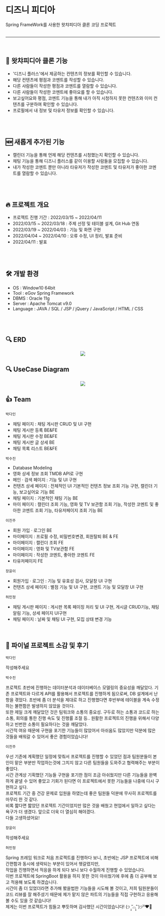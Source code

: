 # 디즈니 피디아
Spring FrameWork를 사용한 왓챠피디아 클론 코딩 프로젝트
</br>
</br>
<hr>
</br>
<h2 dir="auto">
 🎥 왓챠피디아 클론 기능
</h2>
<ul dir="auto">
  <li>'디즈니 플러스'에서 제공하는 컨텐츠의 정보를 확인할 수 있습니다.</li>
  <li>해당 컨텐츠에 평점과 코멘트를 작성할 수 있습니다.</li>
  <li>다른 사람들이 작성한 평점과 코멘트를 열람할 수 있습니다.</li>
  <li>다른 사람들이 작성한 코멘트에 좋아요를 할 수 있습니다.</li>
  <li>보고싶어요와 평점, 코멘트 기능을 통해 내가 아직 시청하지 못한 컨텐츠와 이미  컨텐츠를 구분하여 확인할 수 있습니다.</li>
  <li>프로필에서 내 정보 및 타유저 정보를 확인할 수 있습니다.</li>
</ul>
</br>
</br>
<h2 dir="auto">
 🆕 새롭게 추가된 기능
</h2>
<ul dir="auto">
  <li>캘린더 기능을 통해 언제 해당 컨텐츠를 시청했는지 확인할 수 있습니다.</li>
  <li>채팅 기능을 통해 디즈니 플러스를 같이 이용할 사람들을 모집할 수 있습니다.</li>
  <li>내가 작성한 코멘트 뿐만 아니라 타유저가 작성한 코멘트 및 타유저가 좋아한 코멘트를 열람할 수 있습니다.</li>
</ul>
</br>
</br>
<h2 dir="auto">
  🔥 프로젝트 개요
</h2>
<ul dir="auto">
  <li>프로젝트 진행 기간 :  2022/03/15 ~ 2022/04/11</li>
  <li>2022/03/15 ~ 2022/03/18 : 주제 선정 및 테이블 설계, Git Hub 연동</li>
  <li>2022/03/19 ~ 2022/04/03 : 기능 및 화면 구현</li>
  <li>2022/04/04 ~ 2022/04/10 : 오류 수정, UI 정리, 발표 준비</li>
  <li>2022/04/11 : 발표</li>
</ul>
</br>
</br>
<h2 dir="auto">
 🛠️ 개발 환경
</h2>
<ul dir="auto">
  <li>OS : Window10 64bit</li>
  <li>Tool : eGov Spring Framework</li>
  <li>DBMS : Oracle 11g</li>
  <li>Server : Apache Tomcat v9.0</li>
  <li>Language : JAVA / SQL / JSP / jQuery / JavaScript / HTML / CSS</li>
</ul>
</br>
</br>
<h2 dir="auto">
 🔍 ERD
</h2>
  <p align="center" dir="auto">
    <img src="https://user-images.githubusercontent.com/93244802/162567257-37397e94-2ff3-48f5-836c-f7ecc9424d16.jpg" style="max-width: 100%;">
  </p>
<h2 dir="auto">
 🔍 UseCase Diagram
</h2>
  <p align="center" dir="auto">
    <img src="https://user-images.githubusercontent.com/93244802/162567309-9632cf94-0f24-4337-9e1c-88d137314b8a.jpg" style="max-width: 100%;">
  </p>  
<h2 dir="auto">
 👍 Team
</h2>
<p dir="auto"><code>박다인</code></p>
  <ul dir="auto">
    <li>채팅 페이지 : 채팅 게시판 CRUD 및 UI 구현 </li>
    <li>채팅 게시판 등록 BE&FE  </li>
    <li>채팅 게시판 수정 BE&FE  </li>
    <li>채팅 게시판 글 상세 BE  </li>
    <li>채팅 목록 리스트 BE&FE  </li>
  </ul>
<p dir="auto"><code>박수진</code></p>
  <ul dir="auto">
    <li>Database Modeling</li>  
    <li>영화 상세 정보 조회 TMDB API로 구현</li>  
    <li>메인 · 검색 페이지 : 기능 및 UI 구현</li>  
    <li>컨텐츠 상세 페이지 : 전체적인 UI 기본적인 컨텐츠 정보 조회 기능 구현, 캘린더 기능, 보고싶어요 기능 BE </li>
    <li>채팅 페이지 : 기본적인 채팅 기능 BE</li>
    <li>마이 페이지 : 캘린더 조회 기능, 영화 및 TV 보관함 조회 기능, 작성한 코멘트 및 좋아한 코멘트 조회 기능, 타유저페이지 조회 기능 BE</li> 
  </ul>
<p dir="auto"><code>이진주</code></p>
  <ul dir="auto">
    <li>회원 가입 · 로그인 BE</li>
    <li>마이페이지 : 프로필 수정, 비밀번호변경, 회원탈퇴 BE & FE</li>
    <li>마이페이지 : 캘린더 조회 FE</li>
    <li>마이페이지 : 영화 및 TV보관함 FE</li>
    <li>마이페이지 : 작성한 코멘트, 좋아한 코멘트 FE</li>
    <li>타유저페이지 FE</li> 
  </ul>
<p dir="auto"><code>장윤이</code></p>
  <ul dir="auto">
    <li>회원가입 · 로그인 : 기능 및 유효성 검사, 모달창 UI 구현</li>
    <li>컨텐츠 상세 페이지 : 별점 기능 및 UI 구현, 코멘트 기능 및 모달창 UI 구현</li>
  </ul>
<p dir="auto"><code>허민정</code></p>
  <ul dir="auto">
    <li>채팅 게시판 페이지 : 게시판 목록 페이징 처리 및 UI 구현, 게시글 CRUD기능, 채팅 알림 기능, 상세 페이지  UI구현 </li>
    <li>채팅 페이지 : 날짜 및 채팅 UI 구현, 모집 상태 변경 기능  </li>
  </ul>
  </ul>
</br>
<h2 dir="auto">
 👏 파이널 프로젝트 소감 및 후기
</h2>
<p dir="auto"><code>박다인</code></p>
  <p>작성해주세요</p>
<p dir="auto"><code>박수진</code></p>
  <p>
    프로젝트 초반에 진행하는 데이터분석과 데이터베이스 모델링의 중요성을 깨달았다. 기존 프로젝트와 다르게 API를 활용해서 프로젝트를 진행하게 됨으로써, DB 설계에서 난항을 겪었다. 
    초반에 좀 더 분석을 제대로 하고 진행했다면 후반부에 테이블을 계속 수정하는 불편함은 발생하지 않았을 것이다.</br>
    또한 제일 크게 깨달았던 것은 팀워크와 소통의 중요성. 구두로 하는 소통과 코드로 하는 소통, 회의를 통한 진행 속도 및 진행률 조절 등.. 원활한 프로젝트의 진행을 위해서 다양하고 빈번한 소통이 필요하다는 것을 깨달았다. </br>
    시간적 여유 때문에 구현을 포기한 기능들이 많았어서 아쉬움도 많았지만 덕분에 많은 것들을 배워갈 수 있어서 좋은 경험이었습니다!</br>

  </p>
<p dir="auto"><code>이진주</code></p>
  <p>우선 기존에 계획했던 일정에 맞춰서 프로젝트를 진행할 수 있었던 점과 팀원분들이 본인이 맡은 부분만 작업하는것에 그치지 않고 다른 팀원들을 도와주고 협력해주는 부분이 좋았다.<br>
시간 관계상 기획했던 기능들 구현을 포기한 점이 조금 아쉬웠지만 다른 기능들을 완벽하게 끝낼 수 있어 좋았고 기회가 된다면 이 프로젝트에서 못한 기능들을 나중에 다시 구현하고 싶다. <br>
 프로젝트 기간 중 건강 문제로 입원을 하였는데 좋은 팀원들 덕분에 무사히 프로젝트를 마무리 한 것 같다. <br>
 비록 짧다면 짧았던 프로젝트 기간이었지만 많은 것을 배웠고 현업에서 일하고 싶다는 욕구가 더 생겼다. 앞으로 더욱 더 열심히 해야겠다.<br>
 다들 고생하셨어요! 
</p>
<p dir="auto"><code>장윤이</code></p>
  <p>작성해주세요</p>
<p dir="auto"><code>허민정</code></p>
  <p>
 Spring 프레임 워크로 처음 프로젝트를 진행하다 보니, 초반에는 JSP 프로젝트에 비해 간편함과 동시에 생략되는 부분이 있어서 헷갈렸지만, </br>
 작업을 진행하면서 적응을 하게 되다 보니 보다 수월하게 진행할 수 있었습니다.<br>
 이번 프로젝트에 SpringBoot 활용을 하지 못한 것이 아쉬웠기에 후에 좀 더 공부해 보고 적용해 보도록 하겠습니다.</br>
 시간이 좀 더 있었더라면 추가해 봤을법한 기능들을 시도해 볼 것이고, 
 저희 팀원분들이 코드 리뷰를 잘 해주셨기 때문에 제가 맡지 않은 파트의 기능들을 직접 구현하고 응용해 볼 수도 있을 것 같습니다!</br>
 제게는 이번 프로젝트가 힘들고 뿌듯하며 감사했던 시간이었습니다! (੭ ˃̣̣̥᷄⌓˂̣̣̥᷅ )੭⁾⁾❤️‍🔥
 </p>
</br>
